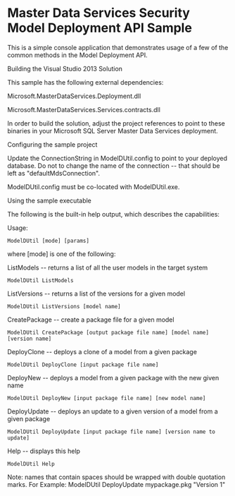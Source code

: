 # Master Data Services Security Model Deployment API Sample

This is a simple console application that demonstrates usage of a few of the common methods in the Model Deployment API.

Building the Visual Studio 2013 Solution

This sample has the following external dependencies:

Microsoft.MasterDataServices.Deployment.dll

Microsoft.MasterDataServices.Services.contracts.dll

In order to build the solution, adjust the project references to point to these binaries in your Microsoft SQL Server Master Data Services deployment.

Configuring the sample project

Update the ConnectionString in ModelDUtil.config to point to your deployed database. Do not to change the name of the connection -- that should be left as "defaultMdsConnection".

ModelDUtil.config must be co-located with ModelDUtil.exe.

Using the sample executable

The following is the built-in help output, which describes the capabilities:

Usage:

    ModelDUtil [mode] [params]

where [mode] is one of the following:

ListModels -- returns a list of all the user models in the target system

    ModelDUtil ListModels

ListVersions -- returns a list of the versions for a given model

    ModelDUtil ListVersions [model name]

CreatePackage -- create a package file for a given model

    ModelDUtil CreatePackage [output package file name] [model name] [version name]

DeployClone -- deploys a clone of a model from a given package

    ModelDUtil DeployClone [input package file name]

DeployNew -- deploys a model from a given package with the new given name

    ModelDUtil DeployNew [input package file name] [new model name]

DeployUpdate -- deploys an update to a given version of a model from a given package

    ModelDUtil DeployUpdate [input package file name] [version name to update]

Help -- displays this help

    ModelDUtil Help

Note: names that contain spaces should be wrapped with double quotation marks. For Example: ModelDUtil DeployUpdate mypackage.pkg "Version 1"